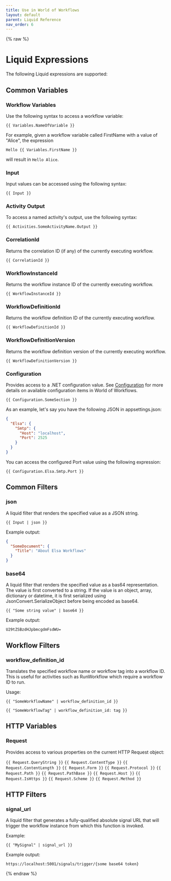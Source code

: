 ```yaml
---
title: Use in World of Workflows
layout: default
parent: Liquid Reference
nav_order: 6
---
```

{% raw %}
# Liquid Expressions

The following Liquid expressions are supported:

## Common Variables

### Workflow Variables
Use the following syntax to access a workflow variable:

```liquid
{{ Variables.NameOfVariable }}
```

For example, given a workflow variable called FirstName with a value of "Alice", the expression
```liquid
Hello {{ Variables.FirstName }}
``` 
will result in ```Hello Alice```.

### Input
Input values can be accessed using the following syntax:

```liquid
{{ Input }}
```

### Activity Output
To access a named activity's output, use the following syntax:

```liquid
{{ Activities.SomeActivityName.Output }}
```

### CorrelationId
Returns the correlation ID (if any) of the currently executing workflow.

```liquid
{{ CorrelationId }}
```

### WorkflowInstanceId
Returns the workflow instance ID of the currently executing workflow.

```liquid
{{ WorkflowInstanceId }}
```

### WorkflowDefinitionId
Returns the workflow definition ID of the currently executing workflow.

```liquid
{{ WorkflowDefinitionId }}
```

### WorkflowDefinitionVersion
Returns the workflow definition version of the currently executing workflow.

```liquid
{{ WorkflowDefinitionVersion }}
```

### Configuration
Provides access to a .NET configuration value. See [Configuration](../../configuration-file.md) for more details on available configuration items in World of Workflows.

```liquid
{{ Configuration.SomeSection }}
```

As an example, let's say you have the following JSON in appsettings.json:

```json
{
  "Elsa": {
    "Smtp": {
      "Host": "localhost",
      "Port": 2525
    }
  }
}
```

You can access the configured Port value using the following expression:

```liquid
{{ Configuration.Elsa.Smtp.Port }}
```

## Common Filters

### json


A liquid filter that renders the specified value as a JSON string.

```liquid
{{ Input | json }}
```

Example output:

```json
{
  "SomeDocument": {
    "Title": "About Elsa Workflows"
  }
}
```

### base64
A liquid filter that renders the specified value as a bas64 representation. The value is first converted to a string. If the value is an object, array, dictionary or datetime, it is first serialized using JsonConvert.SerializeObject before being encoded as base64.

```liquid
{{ "Some string value" | base64 }}
```

Example output:

```U29tZSBzdHJpbmcgdmFsdWU=```

## Workflow Filters

### workflow_definition_id

Translates the specified workflow name or workflow tag into a workflow ID. This is useful for activities such as RunWorkflow which require a workflow ID to run.

Usage:

```liquid
{{ "SomeWorkflowName" | workflow_definition_id }}
```

```liquid
{{ "SomeWorkflowTag" | workflow_definition_id: tag }}
```

## HTTP Variables

### Request
Provides access to various properties on the current HTTP Request object:

```{{ Request.QueryString }}```
```{{ Request.ContentType }}```
```{{ Request.ContentLength }}```
```{{ Request.Form }}```
```{{ Request.Protocol }}```
```{{ Request.Path }}```
```{{ Request.PathBase }}```
```{{ Request.Host }}```
```{{ Request.IsHttps }}```
```{{ Request.Scheme }}```
```{{ Request.Method }}```

## HTTP Filters

### signal_url

A liquid filter that generates a fully-qualified absolute signal URL that will trigger the workflow instance from which this function is invoked.

Example:

```{{ "MySignal" | signal_url }}```

Example output:

```https://localhost:5001/signals/trigger/{some base64 token}```

{% endraw %}